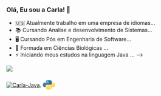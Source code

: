 ### Olá, Eu sou a Carla!  👋

- 🇺🇸  Atualmente trabalho em uma  empresa de idiomas...
- 📚  Cursando Analise e desenvolvimento de Sistemas...
- 🖥️  Cursando Pós em Engenharia de Software...
- 🌱  Formada em Ciências Biológicas ...
- ⚡   Iniciando meus estudos na linguagem Java ...
-->
 <div>
  <a href="https://github.com/carlaallmeida">
  <img height="180em" src="https://github-readme-stats.vercel.app/api?username=carlaallmeida&show_icons=true&theme=tokyonight&include_all_commits=true&count_private=true"/>
</div>

 <div style="display: inline_block"><br>
  <img align="center" alt="Carla-Java" right="30" width="40"  <img src="https://cdn.jsdelivr.net/gh/devicons/devicon/icons/java/java-original.svg" />
  
  <img align="center" alt="Carla-Python" height="30" width="40" src="https://raw.githubusercontent.com/devicons/devicon/master/icons/python/python-original.svg">
